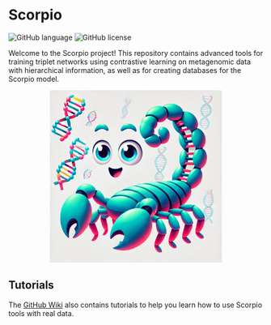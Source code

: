 # Scorpio

![GitHub language](https://img.shields.io/github/languages/top/MsAlEhR/Scorpio)
![GitHub license](https://img.shields.io/github/license/MsAlEhR/Scorpio)

Welcome to the Scorpio project! This repository contains advanced tools for training triplet networks using contrastive learning on metagenomic data with hierarchical information, as well as for creating databases for the Scorpio model. 



<p align="center">
  <img src="scorpio_logo.webp" alt="Scorpio Logo" width="340" height="340">
</p>

## Tutorials

The [GitHub Wiki](https://github.com/MsAlEhR/Scorpio/wiki) also contains tutorials to help you learn how to use Scorpio tools with real data.
